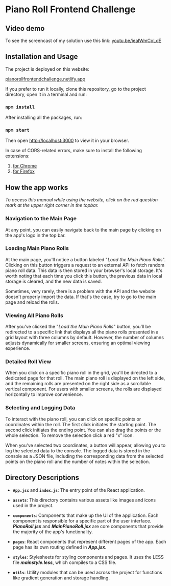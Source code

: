 # Piano Roll Frontend Challenge
## Video demo
To see the screencast of my solution use this link:
[youtu.be/ieaIWmCoLdE](https://youtu.be/ieaIWmCoLdE)
## Installation and Usage

The project is deployed on this website:

[pianorollfrontendchallenge.netlify.app](https://pianorollfrontendchallenge.netlify.app/)

If you prefer to run it locally, clone this repository, go to the project directory, open it in a terminal and run:

### `npm install`

After installing all the packages, run:

### `npm start`

Then open [http://localhost:3000](http://localhost:3000) to view it in your browser.

In case of CORS-related errors, make sure to install the following extensions:

1. [for Chrome](https://chrome.google.com/webstore/detail/allow-cors-access-control/lhobafahddgcelffkeicbaginigeejlf)
2. [for Firefox](https://addons.mozilla.org/en-US/firefox/addon/access-control-allow-origin)

## How the app works

_To access this manual while using the website, click on the red question mark at the upper right corner in the topbar._

### Navigation to the Main Page

At any point, you can easily navigate back to the main page by clicking on the app's logo in the top bar.

### Loading Main Piano Rolls

At the main page, you'll notice a button labeled "_Load the Main Piano Rolls_". Clicking on this button triggers a request to an external API to fetch random piano roll data. This data is then stored in your browser's local storage. It's worth noting that each time you click this button, the previous data in local storage is cleared, and the new data is saved.

Sometimes, very rarely, there is a problem with the API and the website doesn't properly import the data. If that's the case, try to go to the main page and reload the rolls.

### Viewing All Piano Rolls

After you've clicked the "_Load the Main Piano Rolls_" button, you'll be redirected to a specific link that displays all the piano rolls presented in a grid layout with three columns by default. However, the number of columns adjusts dynamically for smaller screens, ensuring an optimal viewing experience.

### Detailed Roll View

When you click on a specific piano roll in the grid, you'll be directed to a dedicated page for that roll. The main piano roll is displayed on the left side, and the remaining rolls are presented on the right side as a scrollable vertical component. For users with smaller screens, the rolls are displayed horizontally to improve convenience.

### Selecting and Logging Data

To interact with the piano roll, you can click on specific points or coordinates within the roll. The first click initiates the starting point. The second click initiates the ending point. You can also drag the points or the whole selection. To remove the selection click a red "x" icon.

When you've selected two coordinates, a button will appear, allowing you to log the selected data to the console.
The logged data is stored in the console as a JSON file, including the corresponding data from the selected points on the piano roll and the number of notes within the selection.

## Directory Descriptions

- **`App.jsx`** and **`index.js`**: The entry point of the React application.

- **`assets`**: This directory contains various assets like images and icons used in the project.

- **`components`**: Components that make up the UI of the application. Each component is responsible for a specific part of the user interface.
  **_PianoRoll.jsx_** and **_MainPianoRoll.jsx_** are core components that provide the majority of the app's functionality.

- **`pages`**: React components that represent different pages of the app. Each page has its own routing defined in **_App.jsx_**.

- **`styles`**: Stylesheets for styling components and pages. It uses the LESS file **_mainstyle.less_**, which compiles to a CSS file.

- **`utils`**: Utility modules that can be used across the project for functions like gradient generation and storage handling.
